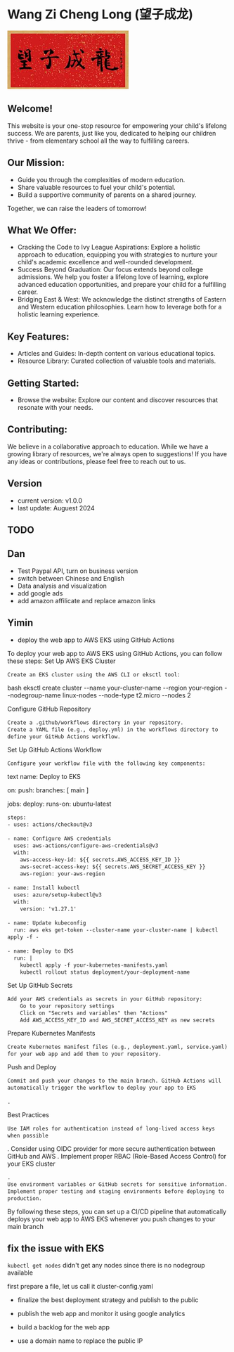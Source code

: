 # Wang Zi Cheng Long (望子成龙)

![home_logo](./src/assets/wangzichenglong.png)

## Welcome!

This website is your one-stop resource for empowering your child's lifelong success. We are parents, just like you, dedicated to helping our children thrive - from elementary school all the way to fulfilling careers.

## Our Mission:

   - Guide you through the complexities of modern education.
   - Share valuable resources to fuel your child's potential.
   - Build a supportive community of parents on a shared journey.

Together, we can raise the leaders of tomorrow!

## What We Offer:

   - Cracking the Code to Ivy League Aspirations: Explore a holistic approach to education, equipping you with strategies to nurture your child's academic excellence and well-rounded development.
   - Success Beyond Graduation: Our focus extends beyond college admissions. We help you foster a lifelong love of learning, explore advanced education opportunities, and prepare your child for a fulfilling career.
   - Bridging East & West: We acknowledge the distinct strengths of Eastern and Western education philosophies. Learn how to leverage both for a holistic learning experience.

## Key Features:

   - Articles and Guides: In-depth content on various educational topics.
   - Resource Library: Curated collection of valuable tools and materials.

## Getting Started:

   - Browse the website: Explore our content and discover resources that resonate with your needs.

## Contributing:

We believe in a collaborative approach to education. While we have a growing library of resources, we're always open to suggestions! If you have any ideas or contributions, please feel free to reach out to us.

## Version

- current version: v1.0.0
- last update: Auguest 2024

## TODO
## Dan
- Test Paypal API, turn on business version
- switch between Chinese and English
- Data analysis and visualization
- add google ads
- add amazon affilicate and replace amazon links

## Yimin

- deploy the web app to AWS EKS using GitHub Actions

To deploy your web app to AWS EKS using GitHub Actions, you can follow these steps:
Set Up AWS EKS Cluster

    Create an EKS cluster using the AWS CLI or eksctl tool:

bash
eksctl create cluster --name your-cluster-name --region your-region --nodegroup-name linux-nodes --node-type t2.micro --nodes 2

Configure GitHub Repository

    Create a .github/workflows directory in your repository.
    Create a YAML file (e.g., deploy.yml) in the workflows directory to define your GitHub Actions workflow.

Set Up GitHub Actions Workflow

    Configure your workflow file with the following key components:

text
name: Deploy to EKS

on:
  push:
    branches: [ main ]

jobs:
  deploy:
    runs-on: ubuntu-latest
    
    steps:
    - uses: actions/checkout@v3
    
    - name: Configure AWS credentials
      uses: aws-actions/configure-aws-credentials@v3
      with:
        aws-access-key-id: ${{ secrets.AWS_ACCESS_KEY_ID }}
        aws-secret-access-key: ${{ secrets.AWS_SECRET_ACCESS_KEY }}
        aws-region: your-aws-region

    - name: Install kubectl
      uses: azure/setup-kubectl@v3
      with:
        version: 'v1.27.1'

    - name: Update kubeconfig
      run: aws eks get-token --cluster-name your-cluster-name | kubectl apply -f -

    - name: Deploy to EKS
      run: |
        kubectl apply -f your-kubernetes-manifests.yaml
        kubectl rollout status deployment/your-deployment-name

Set Up GitHub Secrets

    Add your AWS credentials as secrets in your GitHub repository:
        Go to your repository settings
        Click on "Secrets and variables" then "Actions"
        Add AWS_ACCESS_KEY_ID and AWS_SECRET_ACCESS_KEY as new secrets

Prepare Kubernetes Manifests

    Create Kubernetes manifest files (e.g., deployment.yaml, service.yaml) for your web app and add them to your repository.

Push and Deploy

    Commit and push your changes to the main branch. GitHub Actions will automatically trigger the workflow to deploy your app to EKS

    .

Best Practices

    Use IAM roles for authentication instead of long-lived access keys when possible

.
Consider using OIDC provider for more secure authentication between GitHub and AWS
.
Implement proper RBAC (Role-Based Access Control) for your EKS cluster

    .
    Use environment variables or GitHub secrets for sensitive information.
    Implement proper testing and staging environments before deploying to production.

By following these steps, you can set up a CI/CD pipeline that automatically deploys your web app to AWS EKS whenever you push changes to your main branch

## fix the issue with EKS

`kubectl get nodes` didn't get any nodes since there is no nodegroup available

first prepare a file, let us call it cluster-config.yaml


  
- finalize the best deployment strategy and publish to the public


- publish the web app and monitor it using google analytics
- build a backlog for the web app
- use a domain name to replace the public IP
